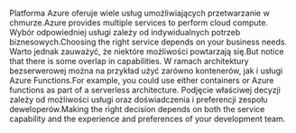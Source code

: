 <span data-ttu-id="9a5d6-101">Platforma Azure oferuje wiele usług umożliwiających przetwarzanie w chmurze.</span><span class="sxs-lookup"><span data-stu-id="9a5d6-101">Azure provides multiple services to perform cloud compute.</span></span> <span data-ttu-id="9a5d6-102">Wybór odpowiedniej usługi zależy od indywidualnych potrzeb biznesowych.</span><span class="sxs-lookup"><span data-stu-id="9a5d6-102">Choosing the right service depends on your business needs.</span></span> <span data-ttu-id="9a5d6-103">Warto jednak zauważyć, że niektóre możliwości powtarzają się.</span><span class="sxs-lookup"><span data-stu-id="9a5d6-103">But notice that there is some overlap in capabilities.</span></span> <span data-ttu-id="9a5d6-104">W ramach architektury bezserwerowej można na przykład użyć zarówno kontenerów, jak i usługi Azure Functions.</span><span class="sxs-lookup"><span data-stu-id="9a5d6-104">For example, you could use either containers or Azure functions as part of a serverless architecture.</span></span> <span data-ttu-id="9a5d6-105">Podjęcie właściwej decyzji zależy od możliwości usługi oraz doświadczenia i preferencji zespołu deweloperów.</span><span class="sxs-lookup"><span data-stu-id="9a5d6-105">Making the right decision depends on both the service capability and the experience and preferences of your development team.</span></span>